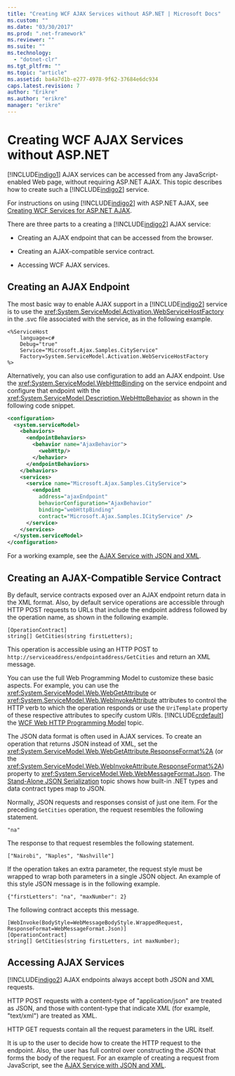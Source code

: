 ```yaml
---
title: "Creating WCF AJAX Services without ASP.NET | Microsoft Docs"
ms.custom: ""
ms.date: "03/30/2017"
ms.prod: ".net-framework"
ms.reviewer: ""
ms.suite: ""
ms.technology: 
  - "dotnet-clr"
ms.tgt_pltfrm: ""
ms.topic: "article"
ms.assetid: ba4a7d1b-e277-4978-9f62-37684e6dc934
caps.latest.revision: 7
author: "Erikre"
ms.author: "erikre"
manager: "erikre"
---
```

# Creating WCF AJAX Services without ASP.NET
[!INCLUDE[indigo1](../../../../includes/indigo1-md.md)] AJAX services can be accessed from any JavaScript-enabled Web page, without requiring ASP.NET AJAX. This topic describes how to create such a [!INCLUDE[indigo2](../../../../includes/indigo2-md.md)] service.  
  
 For instructions on using [!INCLUDE[indigo2](../../../../includes/indigo2-md.md)] with ASP.NET AJAX, see [Creating WCF Services for ASP.NET AJAX](../../../../docs/framework/wcf/feature-details/creating-wcf-services-for-aspnet-ajax.md).  
  
 There are three parts to a creating a [!INCLUDE[indigo2](../../../../includes/indigo2-md.md)] AJAX service:  
  
-   Creating an AJAX endpoint that can be accessed from the browser.  
  
-   Creating an AJAX-compatible service contract.  
  
-   Accessing WCF AJAX services.  
  
## Creating an AJAX Endpoint  
 The most basic way to enable AJAX support in a [!INCLUDE[indigo2](../../../../includes/indigo2-md.md)] service is to use the <xref:System.ServiceModel.Activation.WebServiceHostFactory> in the .svc file associated with the service, as in the following example.  
  
```  
<%ServiceHost   
    language=c#  
    Debug="true"  
    Service="Microsoft.Ajax.Samples.CityService"  
    Factory=System.ServiceModel.Activation.WebServiceHostFactory  
%>  
```  
  
 Alternatively, you can also use configuration to add an AJAX endpoint. Use the <xref:System.ServiceModel.WebHttpBinding> on the service endpoint and configure that endpoint with the <xref:System.ServiceModel.Description.WebHttpBehavior> as shown in the following code snippet.  
  
```xml  
<configuration>  
  <system.serviceModel>  
    <behaviors>  
      <endpointBehaviors>  
        <behavior name="AjaxBehavior">  
          <webHttp/>  
        </behavior>  
      </endpointBehaviors>  
    </behaviors>  
    <services>  
      <service name="Microsoft.Ajax.Samples.CityService">  
        <endpoint   
          address="ajaxEndpoint"  
          behaviorConfiguration="AjaxBehavior"  
          binding="webHttpBinding"  
          contract="Microsoft.Ajax.Samples.ICityService" />  
      </service>  
    </services>  
  </system.serviceModel>  
</configuration>  
```  
  
 For a working example, see the [AJAX Service with JSON and XML](../../../../docs/framework/wcf/samples/ajax-service-with-json-and-xml-sample.md).  
  
## Creating an AJAX-Compatible Service Contract  
 By default, service contracts exposed over an AJAX endpoint return data in the XML format. Also, by default service operations are accessible through HTTP POST requests to URLs that include the endpoint address followed by the operation name, as shown in the following example.  
  
```  
[OperationContract]  
string[] GetCities(string firstLetters);  
```  
  
 This operation is accessible using an HTTP POST to `http://serviceaddress/endpointaddress/GetCities` and return an XML message.  
  
 You can use the full Web Programming Model to customize these basic aspects. For example, you can use the <xref:System.ServiceModel.Web.WebGetAttribute> or <xref:System.ServiceModel.Web.WebInvokeAttribute> attributes to control the HTTP verb to which the operation responds or use the `UriTemplate` property of these respective attributes to specify custom URIs. [!INCLUDE[crdefault](../../../../includes/crdefault-md.md)] the [WCF Web HTTP Programming Model](../../../../docs/framework/wcf/feature-details/wcf-web-http-programming-model.md) topic.  
  
 The JSON data format is often used in AJAX services. To create an operation that returns JSON instead of XML, set the <xref:System.ServiceModel.Web.WebGetAttribute.ResponseFormat%2A> (or the <xref:System.ServiceModel.Web.WebInvokeAttribute.ResponseFormat%2A>) property to <xref:System.ServiceModel.Web.WebMessageFormat.Json>. The [Stand-Alone JSON Serialization](../../../../docs/framework/wcf/feature-details/stand-alone-json-serialization.md) topic shows how built-in .NET types and data contract types map to JSON.  
  
 Normally, JSON requests and responses consist of just one item. For the preceding `GetCities` operation, the request resembles the following statement.  
  
```  
"na"  
```  
  
 The response to that request resembles the following statement.  
  
```  
["Nairobi", "Naples", "Nashville"]  
```  
  
 If the operation takes an extra parameter, the request style must be wrapped to wrap both parameters in a single JSON object. An example of this style JSON message is in the following example.  
  
```  
{"firstLetters": "na", "maxNumber": 2}  
```  
  
 The following contract accepts this message.  
  
```  
[WebInvoke(BodyStyle=WebMessageBodyStyle.WrappedRequest, ResponseFormat=WebMessageFormat.Json)]  
[OperationContract]  
string[] GetCities(string firstLetters, int maxNumber);  
```  
  
## Accessing AJAX Services  
 [!INCLUDE[indigo2](../../../../includes/indigo2-md.md)] AJAX endpoints always accept both JSON and XML requests.  
  
 HTTP POST requests with a content-type of "application/json" are treated as JSON, and those with content-type that indicate XML (for example, "text/xml") are treated as XML.  
  
 HTTP GET requests contain all the request parameters in the URL itself.  
  
 It is up to the user to decide how to create the HTTP request to the endpoint. Also, the user has full control over constructing the JSON that forms the body of the request. For an example of creating a request from JavaScript, see the [AJAX Service with JSON and XML](../../../../docs/framework/wcf/samples/ajax-service-with-json-and-xml-sample.md).